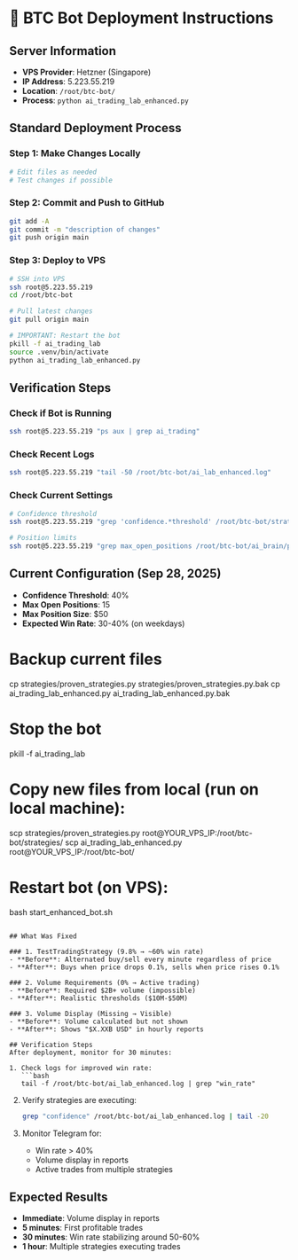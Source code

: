 # 🚀 BTC Bot Deployment Instructions

## Server Information
- **VPS Provider**: Hetzner (Singapore)
- **IP Address**: 5.223.55.219
- **Location**: `/root/btc-bot/`
- **Process**: `python ai_trading_lab_enhanced.py`

## Standard Deployment Process

### Step 1: Make Changes Locally
```bash
# Edit files as needed
# Test changes if possible
```

### Step 2: Commit and Push to GitHub
```bash
git add -A
git commit -m "description of changes"
git push origin main
```

### Step 3: Deploy to VPS
```bash
# SSH into VPS
ssh root@5.223.55.219
cd /root/btc-bot

# Pull latest changes
git pull origin main

# IMPORTANT: Restart the bot
pkill -f ai_trading_lab
source .venv/bin/activate
python ai_trading_lab_enhanced.py
```

## Verification Steps

### Check if Bot is Running
```bash
ssh root@5.223.55.219 "ps aux | grep ai_trading"
```

### Check Recent Logs
```bash
ssh root@5.223.55.219 "tail -50 /root/btc-bot/ai_lab_enhanced.log"
```

### Check Current Settings
```bash
# Confidence threshold
ssh root@5.223.55.219 "grep 'confidence.*threshold' /root/btc-bot/strategies/strategy_manager.py"

# Position limits
ssh root@5.223.55.219 "grep max_open_positions /root/btc-bot/ai_brain/paper_trading_engine.py"
```

## Current Configuration (Sep 28, 2025)
- **Confidence Threshold**: 40%
- **Max Open Positions**: 15
- **Max Position Size**: $50
- **Expected Win Rate**: 30-40% (on weekdays)

# Backup current files
cp strategies/proven_strategies.py strategies/proven_strategies.py.bak
cp ai_trading_lab_enhanced.py ai_trading_lab_enhanced.py.bak

# Stop the bot
pkill -f ai_trading_lab

# Copy new files from local (run on local machine):
scp strategies/proven_strategies.py root@YOUR_VPS_IP:/root/btc-bot/strategies/
scp ai_trading_lab_enhanced.py root@YOUR_VPS_IP:/root/btc-bot/

# Restart bot (on VPS):
bash start_enhanced_bot.sh
```

## What Was Fixed

### 1. TestTradingStrategy (9.8% → ~60% win rate)
- **Before**: Alternated buy/sell every minute regardless of price
- **After**: Buys when price drops 0.1%, sells when price rises 0.1%

### 2. Volume Requirements (0% → Active trading)
- **Before**: Required $2B+ volume (impossible)
- **After**: Realistic thresholds ($10M-$50M)

### 3. Volume Display (Missing → Visible)
- **Before**: Volume calculated but not shown
- **After**: Shows "$X.XXB USD" in hourly reports

## Verification Steps
After deployment, monitor for 30 minutes:

1. Check logs for improved win rate:
   ```bash
   tail -f /root/btc-bot/ai_lab_enhanced.log | grep "win_rate"
   ```

2. Verify strategies are executing:
   ```bash
   grep "confidence" /root/btc-bot/ai_lab_enhanced.log | tail -20
   ```

3. Monitor Telegram for:
   - Win rate > 40%
   - Volume display in reports
   - Active trades from multiple strategies

## Expected Results
- **Immediate**: Volume display in reports
- **5 minutes**: First profitable trades
- **30 minutes**: Win rate stabilizing around 50-60%
- **1 hour**: Multiple strategies executing trades